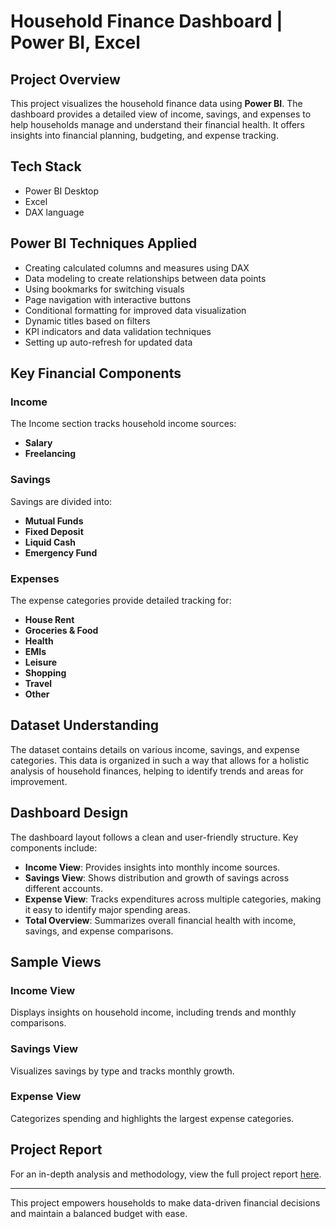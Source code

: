 # Household Finance Dashboard | Power BI, Excel

## Project Overview

This project visualizes the household finance data using **Power BI**. The dashboard provides a detailed view of income, savings, and expenses to help households manage and understand their financial health. It offers insights into financial planning, budgeting, and expense tracking.

## Tech Stack

- Power BI Desktop
- Excel
- DAX language


## Power BI Techniques Applied

- Creating calculated columns and measures using DAX
- Data modeling to create relationships between data points
- Using bookmarks for switching visuals
- Page navigation with interactive buttons
- Conditional formatting for improved data visualization
- Dynamic titles based on filters
- KPI indicators and data validation techniques
- Setting up auto-refresh for updated data

## Key Financial Components

### Income
The Income section tracks household income sources:
- **Salary**
- **Freelancing**

### Savings
Savings are divided into:
- **Mutual Funds**
- **Fixed Deposit**
- **Liquid Cash**
- **Emergency Fund**

### Expenses
The expense categories provide detailed tracking for:
- **House Rent**
- **Groceries & Food**
- **Health**
- **EMIs**
- **Leisure**
- **Shopping**
- **Travel**
- **Other**

## Dataset Understanding

The dataset contains details on various income, savings, and expense categories. This data is organized in such a way that allows for a holistic analysis of household finances, helping to identify trends and areas for improvement.

## Dashboard Design

The dashboard layout follows a clean and user-friendly structure. Key components include:
- **Income View**: Provides insights into monthly income sources.
- **Savings View**: Shows distribution and growth of savings across different accounts.
- **Expense View**: Tracks expenditures across multiple categories, making it easy to identify major spending areas.
- **Total Overview**: Summarizes overall financial health with income, savings, and expense comparisons.

## Sample Views

### Income View
Displays insights on household income, including trends and monthly comparisons.

### Savings View
Visualizes savings by type and tracks monthly growth.

### Expense View
Categorizes spending and highlights the largest expense categories.

## Project Report

For an in-depth analysis and methodology, view the full project report [here](https://drive.google.com/file/d/1B1fBqfKq2WVZk89nD4TQr-eFf9zLFB-y/view?usp=drive_link).

---

This project empowers households to make data-driven financial decisions and maintain a balanced budget with ease.
